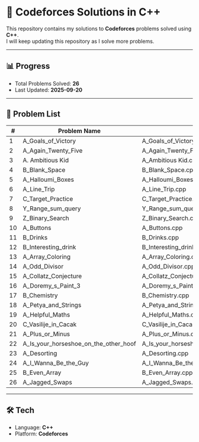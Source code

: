 # 🚀 Codeforces Solutions in C++

This repository contains my solutions to **Codeforces** problems solved using **C++**.  
I will keep updating this repository as I solve more problems.

---

## 📊 Progress
- Total Problems Solved: **26**  
- Last Updated: **2025-09-20**  

---

## 📂 Problem List
| #  | Problem Name         | Solution                  | Tags                                | Rating |
|----|----------------------|---------------------------|-------------------------------------|--------|
| 1  | A_Goals_of_Victory   | A_Goals_of_Victory.cpp    | math                                | 800    |
| 2  | A_Again_Twenty_Five  | A_Again_Twenty_Five.cpp   | number theory                       | 800    |
| 3  | A. Ambitious Kid     | A_Ambitious Kid.cpp       | math                                | 800    |
| 4  | B_Blank_Space        | B_Blank_Space.cpp         | implementation                      | 800    |
| 5  | A_Halloumi_Boxes     | A_Halloumi_Boxes.cpp      | brute force, greedy, sorting        | 800    |
| 6  | A_Line_Trip          | A_Line_Trip.cpp           | greedy, math                        | 800    |
| 7  | C_Target_Practice    | C_Target_Practice.cpp     | implementation, math                | 800    |
| 8  | Y_Range_sum_query    | Y_Range_sum_query.cpp     | prefix sum                          | 800    |
| 9  | Z_Binary_Search      | Z_Binary_Search.cpp       | binary search                       | 800    |
| 10 | A_Buttons            | A_Buttons.cpp             | games, greedy, math                 | 800    |
| 11 | B_Drinks             | B_Drinks.cpp              | implementation, math                | 800    |
| 12 | B_Interesting_drink  | B_Interesting_drink.cpp   | dp, binary search, implementation   | 1100   |
| 13 | A_Array_Coloring     | A_Array_Coloring.cpp      | greedy, math                        | 800    |
| 14 | A_Odd_Divisor        | A_Odd_Divisor.cpp         | number theory, math                 | 900    |
| 15 | A_Collatz_Conjecture | A_Collatz_Conjecture.cpp  | constructive algorithm              | 800    |
| 16 | A_Doremy_s_Paint_3   | A_Doremy_s_Paint_3.cpp    | constructive algorithm              | 800    |
| 17 | B_Chemistry          | B_Chemistry.cpp           | string                              | 900    |
| 18 | A_Petya_and_Strings  | A_Petya_and_Strings.cpp   | implementation,string               | 800    |
| 19 | A_Helpful_Maths      | A_Helpful_Maths.cpp       | greedy,impplementation,sorting,string| 800   |
| 20 | C_Vasilije_in_Cacak  | C_Vasilije_in_Cacak.cpp   | math                                | 900    |
| 21 | A_Plus_or_Minus      | A_Plus_or_Minus.cpp       | implementation                      | 800    |
| 22 | A_Is_your_horseshoe_on_the_other_hoof | A_Is_your_horseshoe_on_the_other_hoof.cpp|implementation|800|
| 23 | A_Desorting          | A_Desorting.cpp           | brute force,greedy,math             | 800    |
| 24 | A_I_Wanna_Be_the_Guy | A_I_Wanna_Be_the_Guy.cpp  | greedy, implementation              | 800    |
| 25 | B_Even_Array         | B_Even_Array.cpp          | greedy, math                        | 800    |
| 26 | A_Jagged_Swaps       | A_Jagged_Swaps.cpp        | sorting                             | 800    |
---

## 🛠️ Tech
- Language: **C++**  
- Platform: **Codeforces**  

